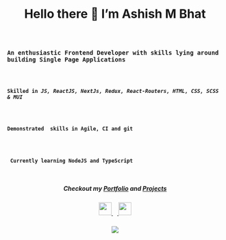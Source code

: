 <h1 align="center"> Hello there 👋 I’m  Ashish M Bhat</h1>
<code >
  <h3>An enthusiastic Frontend Developer with skills lying around building Single Page Applications</h3>
  <h4>Skilled in <strong><em>JS, ReactJS, NextJs, Redux, React-Routers, HTML, CSS, SCSS & MUI</em></strong></h4>
  <h4>Demonstrated  skills in Agile, CI and git</h4>
  <h4> Currently learning NodeJS and TypeScript</h4>
</code>

<div align="center">

<h5> Checkout my <a target='_blank' href='https://ashishmbhat.netlify.app'> Portfolio</a> and <a target='_blank' href='https://ashishmbhat.netlify.app/projects'>Projects</a></h5>

<h5> <a target='_blank' href='https://www.linkedin.com/in/ashish-m-bhat/'> <img src='https://www.svgrepo.com/show/81143/linkedin.svg' height="30" width="30"/> </a>
&nbsp;&nbsp;&nbsp;<a target='_blank' href='mailto:ashish.m.bhat98@gmail.com'> <img src='https://img.icons8.com/color/2x/gmail-new.png' height="30" width="30" /> </a></h5>
</div>
<div align="center">
  <img src= 'https://github-readme-stats.vercel.app/api?username=Ashish-M-Bhat&theme=blue-green'> </img>
</div>
